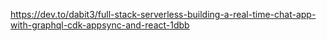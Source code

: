 https://dev.to/dabit3/full-stack-serverless-building-a-real-time-chat-app-with-graphql-cdk-appsync-and-react-1dbb
